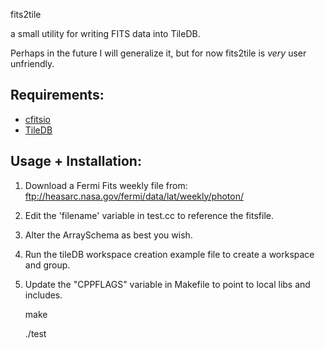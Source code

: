 fits2tile

a small utility for writing FITS data into TileDB.

Perhaps in the future I will generalize it, but for now
fits2tile is *very* user unfriendly.

Requirements: 
-------------

* [cfitsio](https://heasarc.gsfc.nasa.gov/fitsio/fitsio.html)
* [TileDB](http://istc-bigdata.org/tiledb/index.html)

Usage + Installation:
---------------------

1. Download a Fermi Fits weekly file from: ftp://heasarc.nasa.gov/fermi/data/lat/weekly/photon/
1. Edit the 'filename' variable in test.cc to reference the fitsfile.
1. Alter the ArraySchema as best you wish.
1. Run the tileDB workspace creation example file to create a workspace and group.
1. Update the "CPPFLAGS" variable in Makefile to point to local libs and includes.

    make

    ./test
